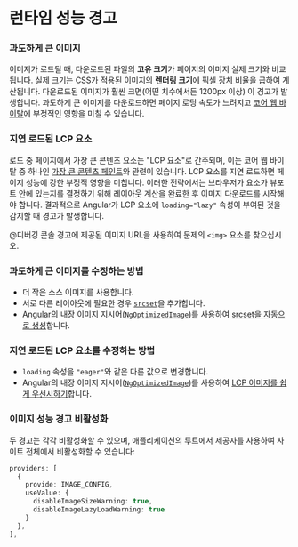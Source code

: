 # 런타임 성능 경고

### 과도하게 큰 이미지
이미지가 로드될 때, 다운로드된 파일의 **고유 크기**가 페이지의 이미지 실제 크기와 비교됩니다. 실제 크기는 CSS가 적용된 이미지의 **렌더링 크기**에 [픽셀 장치 비율](https://web.dev/codelab-density-descriptors/#pixel-density)을 곱하여 계산됩니다. 다운로드된 이미지가 훨씬 크면(어떤 치수에서든 1200px 이상) 이 경고가 발생합니다. 과도하게 큰 이미지를 다운로드하면 페이지 로딩 속도가 느려지고 [코어 웹 바이탈](https://web.dev/vitals/)에 부정적인 영향을 미칠 수 있습니다.

### 지연 로드된 LCP 요소
로드 중 페이지에서 가장 큰 콘텐츠 요소는 "LCP 요소"로 간주되며, 이는 코어 웹 바이탈 중 하나인 [가장 큰 콘텐츠 페인트](https://web.dev/lcp/)와 관련이 있습니다. LCP 요소를 지연 로드하면 페이지 성능에 강한 부정적 영향을 미칩니다. 이러한 전략에서는 브라우저가 요소가 뷰포트 안에 있는지를 결정하기 위해 레이아웃 계산을 완료한 후 이미지 다운로드를 시작해야 합니다. 결과적으로 Angular가 LCP 요소에 `loading="lazy"` 속성이 부여된 것을 감지할 때 경고가 발생합니다.

@디버깅
콘솔 경고에 제공된 이미지 URL을 사용하여 문제의 `<img>` 요소를 찾으십시오.
### 과도하게 큰 이미지를 수정하는 방법
* 더 작은 소스 이미지를 사용합니다.
* 서로 다른 레이아웃에 필요한 경우 [`srcset`](https://web.dev/learn/design/responsive-images/#responsive-images-with-srcset)을 추가합니다.
* Angular의 내장 이미지 지시어([`NgOptimizedImage`](https://angular.io/api/common/NgOptimizedImage))를 사용하여 [srcset을 자동으로 생성](https://angular.io/guide/image-directive#request-images-at-the-correct-size-with-automatic-srcset)합니다.
### 지연 로드된 LCP 요소를 수정하는 방법
 
* `loading` 속성을 `"eager"`와 같은 다른 값으로 변경합니다.
* Angular의 내장 이미지 지시어([`NgOptimizedImage`](https://angular.io/api/common/NgOptimizedImage))를 사용하여 [LCP 이미지를 쉽게 우선시하기](https://angular.io/guide/image-directive#step-4-mark-images-as-priority)합니다.

### 이미지 성능 경고 비활성화
두 경고는 각각 비활성화할 수 있으며, 애플리케이션의 루트에서 제공자를 사용하여 사이트 전체에서 비활성화할 수 있습니다:

```typescript
providers: [
  {
    provide: IMAGE_CONFIG,
    useValue: {
      disableImageSizeWarning: true, 
      disableImageLazyLoadWarning: true
    }
  },
],